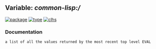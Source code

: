 ## Variable: ***common-lisp:/***
[![package](https://img.shields.io/badge/Package-COMMON--LISP-5f9ea0.svg?style=social&colorA=999999)](../) [![type](https://img.shields.io/badge/Type-Variable-5f9ea0.svg?style=social&colorA=999999)](../#variable) [![clhs](https://img.shields.io/badge/CLHS-/-5f9ea0.svg?style=social&colorA=999999)](http://www.lispworks.com/documentation/HyperSpec/Body/a_sl.htm) 
### Documentation
```
a list of all the values returned by the most recent top level EVAL
```
